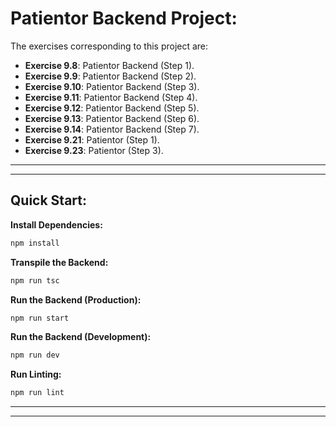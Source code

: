 # Patientor Backend Project:

The exercises corresponding to this project are:

- **Exercise 9.8**: Patientor Backend (Step 1).
- **Exercise 9.9**: Patientor Backend (Step 2).
- **Exercise 9.10**: Patientor Backend (Step 3).
- **Exercise 9.11**: Patientor Backend (Step 4).
- **Exercise 9.12**: Patientor Backend (Step 5).
- **Exercise 9.13**: Patientor Backend (Step 6).
- **Exercise 9.14**: Patientor Backend (Step 7).
- **Exercise 9.21**: Patientor (Step 1).
- **Exercise 9.23**: Patientor (Step 3).

---
---

## Quick Start:

**Install Dependencies:**

```bash
npm install
```

**Transpile the Backend:**

```bash
npm run tsc
```

**Run the Backend (Production):**

```bash
npm run start
```

**Run the Backend (Development):**

```bash
npm run dev
```

**Run Linting:**

```bash
npm run lint
```

---
---